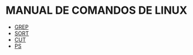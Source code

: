 # MANUAL DE COMANDOS DE LINUX
- [GREP](https://github.com/RGiskard7/manualLinux/blob/main/grep.html)
- [SORT](https://github.com/RGiskard7/manualLinux/blob/main/sort.html)
- [CUT](https://github.com/RGiskard7/manualLinux/blob/main/cut.html)
- [PS](https://github.com/RGiskard7/manualLinux/blob/main/chmod.html)
